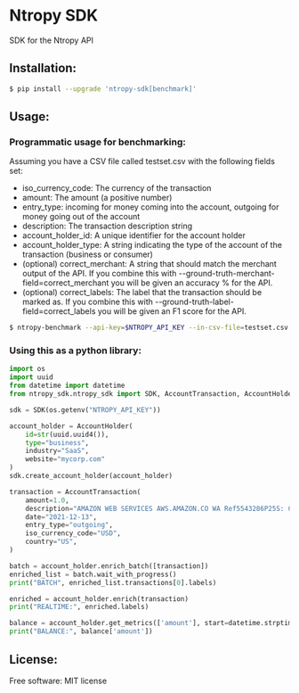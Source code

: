 # Ntropy SDK

SDK for the Ntropy API

## Installation:

```bash
$ pip install --upgrade 'ntropy-sdk[benchmark]'
```

## Usage:
### Programmatic usage for benchmarking:
Assuming you have a CSV file called testset.csv with the following fields set:
* iso_currency_code: The currency of the transaction
* amount: The amount (a positive number)
* entry_type: incoming for money coming into the account, outgoing for money going out of the account
* description: The transaction description string
* account_holder_id: A unique identifier for the account holder
* account_holder_type: A string indicating the type of the account of the transaction (business or consumer)
* (optional) correct_merchant: A string that should match the merchant output of the API. If you combine this with --ground-truth-merchant-field=correct_merchant you will be given an accuracy % for the API.
* (optional) correct_labels: The label that the transaction should be marked as. If you combine this with --ground-truth-label-field=correct_labels you will be given an F1 score for the API.


```bash
$ ntropy-benchmark --api-key=$NTROPY_API_KEY --in-csv-file=testset.csv --out-csv-file=enriched.csv --ground-truth-label-field=correct_labels
```

### Using this as a python library:

```python
import os
import uuid
from datetime import datetime
from ntropy_sdk.ntropy_sdk import SDK, AccountTransaction, AccountHolder

sdk = SDK(os.getenv("NTROPY_API_KEY"))

account_holder = AccountHolder(
    id=str(uuid.uuid4()),
    type="business",
    industry="SaaS",
    website="mycorp.com"
)
sdk.create_account_holder(account_holder)

transaction = AccountTransaction(
    amount=1.0,
    description="AMAZON WEB SERVICES AWS.AMAZON.CO WA Ref5543286P25S: Crd15",
    date="2021-12-13",
    entry_type="outgoing",
    iso_currency_code="USD",
    country="US",
)

batch = account_holder.enrich_batch([transaction])
enriched_list = batch.wait_with_progress()
print("BATCH", enriched_list.transactions[0].labels)

enriched = account_holder.enrich(transaction)
print("REALTIME:", enriched.labels)

balance = account_holder.get_metrics(['amount'], start=datetime.strptime("2021-12-01", "%Y-%m-%d"), end=datetime.strptime("2022-01-01", "%Y-%m-%d"))
print("BALANCE:", balance['amount'])
```

## License:
Free software: MIT license


